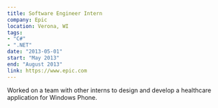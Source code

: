 ```yaml
---
title: Software Engineer Intern
company: Epic
location: Verona, WI
tags:
- "C#"
- ".NET"
date: "2013-05-01"
start: "May 2013"
end: "August 2013"
link: https://www.epic.com
---
```

Worked on a team with other interns to design and develop 
a healthcare application for Windows Phone.
